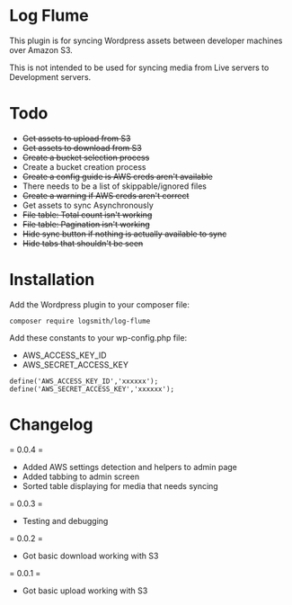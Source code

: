 # Log Flume

This plugin is for syncing Wordpress assets between developer machines over Amazon S3.

This is not intended to be used for syncing media from Live servers to Development servers.

# Todo

- ~~Get assets to upload from S3~~
- ~~Get assets to download from S3~~
- ~~Create a bucket selection process~~
- Create a bucket creation process
- ~~Create a config guide is AWS creds aren't available~~
- There needs to be a list of skippable/ignored files
- ~~Create a warning if AWS creds aren't correct~~
- Get assets to sync Asynchronously
- ~~File table: Total count isn't working~~
- ~~File table: Pagination isn't working~~
- ~~Hide sync button if nothing is actually available to sync~~
- ~~Hide tabs that shouldn't be seen~~

# Installation

Add the Wordpress plugin to your composer file:

```
composer require logsmith/log-flume
```

Add these constants to your wp-config.php file:

- AWS_ACCESS_KEY_ID
- AWS_SECRET_ACCESS_KEY

```
define('AWS_ACCESS_KEY_ID','xxxxxx');
define('AWS_SECRET_ACCESS_KEY','xxxxxx');
```

# Changelog

= 0.0.4 =
* Added AWS settings detection and helpers to admin page
* Added tabbing to admin screen
* Sorted table displaying for media that needs syncing

= 0.0.3 =
* Testing and debugging

= 0.0.2 =
* Got basic download working with S3

= 0.0.1 =
* Got basic upload working with S3
